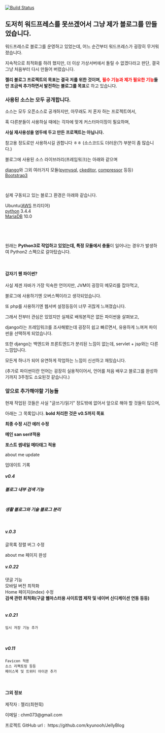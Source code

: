[![Build Status](https://travis-ci.org/kyunooh/JellyBlog.svg?branch=master)](https://travis-ci.org/kyunooh/JellyBlog)

<h2>도저히 워드프레스를 못쓰겠어서 그냥 제가 블로그를 만들었습니다.</h2>

<p>워드프레스로 블로그를 운영하고 있었는데, 어느 순간부터 워드프레스가 굉장히 무거워졌습니다.</p>

<p>지속적으로 최적화를 하려 했지만,&nbsp;더 이상 가상서버에서 돌릴 수 없겠다라고 판단,&nbsp;결국 그냥 처음부터 다시 만들어 버렸습니다. &nbsp;</p>

<p><strong>젤리 블로그 프로젝트의 목표는 결국 저를 위한 것이며,</strong>&nbsp;<strong><span style="color:rgb(255, 0, 0)">필수 기능과 제가 필요한 기능</span>들만 조금씩 추가하면서&nbsp;발전하는 블로그를 목표</strong>로 하고 있습니다.&nbsp;</p>

<h3>사용된 소스는 모두 공개합니다.</h3>

<p>소스는 모두&nbsp;오픈소스로 공개하지만, 아무래도 저 혼자 하는 프로젝트여서,&nbsp;</p>

<p>혹 다른분들이 사용하실 때에는 각자에 맞게 커스터마이징이 필요하며,</p>

<p><strong>사실 재사용성을 염두에 두고 만든 프로젝트는 아닙니다.</strong>&nbsp;</p>

<p>참고용 정도로만 사용하시길 권합니다 ㅎㅎ (소스코드도 더러운(?) 부분이 좀 많습니다.)</p>

<p>블로그에 사용된 소스 라이브러리(프레임워크)는 아래와 같으며</p>

<p><a href="https://www.djangoproject.com/">django</a>와 그외 여러가지 모듈(<a href="http://www.pymysql.org/">pymysql</a>,&nbsp;<a href="https://github.com/django-ckeditor/django-ckeditor">ckeditor</a>,&nbsp;<a href="http://django-compressor.readthedocs.org/en/latest/">compressor</a>&nbsp;등등)<br />
<a href="http://getbootstrap.com/">Bootstrap3</a></p>

<p>&nbsp;</p>

<p>실제 구동되고 있는 블로그 환경은 아래와 같습니다.</p>

<p>Ubuntu(<a href="http://aws.amazon.com/">AWS</a>&nbsp;프리티어)<br />
<a href="http://www.python.org/">python</a>&nbsp;3.4.4<br />
<a href="https://mariadb.org/">MariaDB</a>&nbsp;10.0</p>

<p>&nbsp;</p>

<p>&nbsp;</p>

<p>원래는&nbsp;<strong>Python3로 작업하고 있었는데, 특정 모듈에서&nbsp;충돌</strong>이 일어나는 경우가 발생하여 Python2 스펙으로 갈아탔습니다.</p>


<p>&nbsp;</p>

<h4>갑자기 웬 파이썬?</h4>

<p>사실 제겐 자바가 가장 익숙한 언어지만, JVM이&nbsp;굉장히 메모리를 잡아먹고,</p>

<p>블로그에 사용하기엔 오버스펙이라고 생각되었습니다.&nbsp;</p>

<p>또 php를 사용하기엔 웹서버 설정등등이 너무 귀찮게 느껴졌습니다.</p>

<p>그래서 전부터 관심은 있었지만 실제로 배워본적은 없든&nbsp;파이썬을 살펴보고,</p>

<p>django라는 프레임워크를 조사해봤는데 굉장히 쉽고 빠르면서, 유용하게 느껴져 파이썬을 선택하게 되었습니다.</p>

<p>또한 django는&nbsp;백엔드와 프론트엔드가 분리된 느낌이 없는데, servlet + jsp와는 다른 느낌입니다.</p>

<p>모든게&nbsp;하나가 되어 유연하게 작업하는 느낌이 신선하고&nbsp;재밌습니다.</p>

<p>(추가로 파이썬이란 언어는&nbsp;굉장히 실용적이어서, 언어를 처음 배우고 블로그를 완성하기까지 3주정도 소요된것 같습니다.)</p>

<h3>앞으로 추가해야할 기능들</h3>
<p>현재 작업된 것들은 사실 &quot;글쓰기/읽기&quot; 정도밖에 없어서 앞으로 해야 할 것들이 많으며,</p>

<p>아래는 그 목록입니다.&nbsp;<strong>bold 처리한 것은 v0.5까지 목표</strong></p>
<p><strong>최종 수정 시간 에러 수정</strong></p>
<p><strong>메인 san serif적용</strong></p>
<p><strong>포스트 썸네일 메타태그 적용</strong></p>
<p>about me update</p>

<p>업데이트  기록</p>
<h5>v0.4<h5>
<p>블로그 내부 검색 기능</p><br />
<p>생활 블로그와 기술 블로그 분리</p></br>

<h5>v.0.3</h5>
<p>글목록 정렬  버그 수정</p>
<p>about me 페이지 완성</p>

<h5>v.0.22</h5>
<p>댓글 기능<br />
모바일 버전 최적화<br />
Home 페이지(index) 수정&nbsp;<br />
<strong>검색 관련 최적화(구글 웹마스터용 사이트맵 제작 및 네이버 신디케이션 연동 등등)</strong><br />
<br />

<h5>v.0.21</h5>

<p><small><tt>임시 저장 기능 추가</tt></small></p>

<p>&nbsp;</p>

<h5>v0.11</h5>

<p><small><tt>Favicon 적용&nbsp;</tt></small><br />
<small><tt>소스 리팩토링 등등</tt></small><br />
<small><tt>페이스북 및 트위터 아이콘 추가</tt></small></p>

<p>&nbsp;</p>

<h4>그외&nbsp;정보</h4>

<p>제작자 : 젤리(최현묵)</p>

<p>이메일 : chm073@gmail.com</p>

<p>프로젝트 GitHub url : &nbsp;https://github.com/kyunooh/JellyBlog</p>
